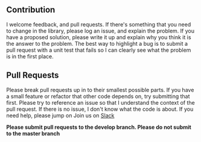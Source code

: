 ## Contribution

I welcome feedback, and pull requests. If there's something that you need to change in the library, please log an issue, and explain the problem. If you have a proposed solution, please write it up and explain why you think it is the answer to the problem. The best way to highlight a bug is to submit a pull request with a unit test that fails so I can clearly see what the problem is in the first place.

## Pull Requests

Please break pull requests up in to their smallest possible parts. If you have a small feature or refactor that other code depends on, try submitting that first. Please try to reference an issue so that I understand the context of the pull request. If there is no issue, I don't know what the code is about. If you need help, please jump on Join us on [Slack](https://join.slack.com/t/hardwarewallets/shared_invite/enQtNTYwMjI4NTk3Mjg3LWU0ZDU5ZmE3OTNiOWNjNDVkNjU3ZmVmYmZmMjAzYTY4ZWMzMzk3NjdjZTBmMDU1ZTlhMTg2MGRhZDBmODBlNGY)

**Please submit pull requests to the develop branch. Please do not submit to the master branch**

